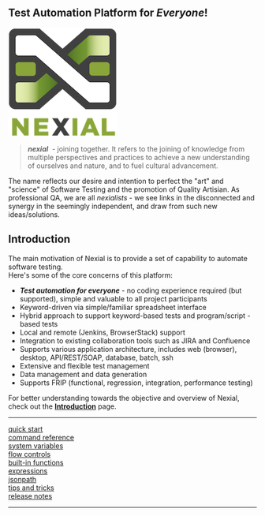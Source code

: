## Test Automation Platform for _Everyone_!

<img src="image/logo-x.png" alt="Nexial" style="box-shadow:none"/>

> _**nexial**_  - joining together.  It refers to the joining of knowledge from multiple perspectives 
and practices to achieve a new understanding of ourselves and nature, and to fuel cultural 
advancement. 

The name reflects our desire and intention to perfect the "art" and "science" of Software Testing 
and the promotion of Quality Artisian.  As professional QA, we are all _nexialists_ - we see links
in the disconnected and synergy in the seemingly independent, and draw from such new 
ideas/solutions.


## Introduction

The main motivation of Nexial is to provide a set of capability to automate software testing.  
Here's some of the core concerns of this platform:

- ***Test automation for everyone*** - no coding experience required (but supported), simple and 
  valuable to all project participants
- Keyword-driven via simple/familiar spreadsheet interface
- Hybrid approach to support keyword-based tests and program/script -based tests
- Local and remote (Jenkins, BrowserStack) support
- Integration to existing collaboration tools such as JIRA and Confluence
- Supports various application architecture, includes web (browser), desktop, API/REST/SOAP, 
		database, batch, ssh
- Extensive and flexible test management
- Data management and data generation
- Supports FRIP (functional, regression, integration, performance testing)

For better understanding towards the objective and overview of Nexial, check out 
the **[Introduction](quickstart/IntroductionAndFAQ)** page.

---------------------------------------------

<div class="quick_link"><a href="quickstart">quick start</a></div>
<div class="quick_link"><a href="commands">command reference</a></div>
<div class="quick_link"><a href="systemvars">system variables</a></div>
<div class="quick_link"><a href="flowcontrols">flow controls</a></div>

<div style="clear:both" />

<div class="quick_link"><a href="functions">built-in functions</a></div>
<div class="quick_link"><a href="expressions">expressions</a></div>
<div class="quick_link"><a href="jsonpath">jsonpath</a></div>
<div class="quick_link"><a href="tipsandtricks">tips and tricks</a></div>

<div style="clear:both" />


<div class="quick_link"><a href="release">release notes</a></div>

<div style="clear:both" />

---------------------------------------------


